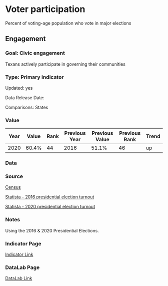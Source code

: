 # Voter participation

Percent of voting-age population who vote in major elections

## Engagement

### Goal: Civic engagement

Texans actively participate in governing their communities

### Type: Primary indicator

Updated: yes

Data Release Date: 

Comparisons: States

### Value

| Year      |  Value      | Rank        | Previous Year | Previous Value | Previous Rank | Trend | 
| ----------- | ----------- | ----------- | ----------- | ----------- | ----------- | -----------|
|   2020       |    60.4%   |      44     |    2016     |    51.1%     |     46     |   up       | 

### Data

### Source

[Census](https://www.census.gov/topics/public-sector/voting.html)

[Statista - 2016 presidential election turnout](https://www.statista.com/statistics/632113/2016-us-presidential-election-voter-turnout-by-state/)

[Statista - 2020 presidential election turnout](https://www.statista.com/statistics/1184621/presidential-election-voter-turnout-rate-state/)

### Notes

Using the 2016 & 2020 Presidential Elections.

### Indicator Page

[Indicator Link](https://indicators.texas2036.org/indicator/120)

### DataLab Page

[DataLab Link](https://datalab.texas2036.org/jisgbgg/u-s-election-historical-reported-voting-rates?accesskey=gaeexyb)